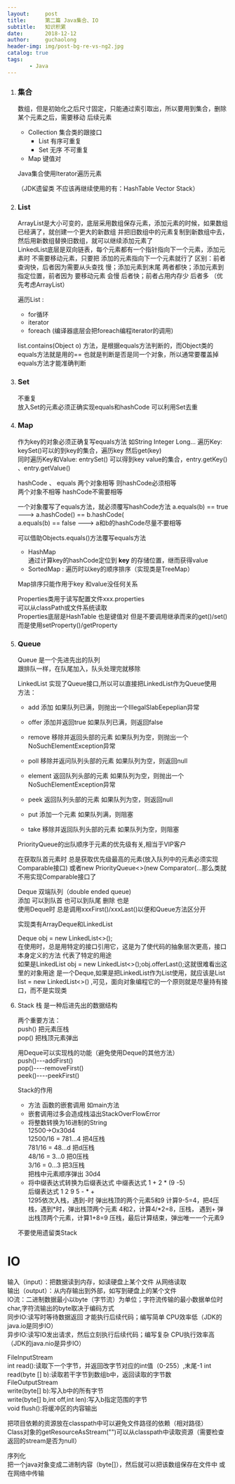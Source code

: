```yaml
---
layout:     post
title:      第二篇 Java集合、IO
subtitle:   知识积累
date:       2018-12-12
author:     guchaolong
header-img: img/post-bg-re-vs-ng2.jpg
catalog: true
tags:
       - Java
---
```


1. ### 集合
    数组，但是初始化之后尺寸固定，只能通过索引取出，所以要用到集合，删除某个元素之后，需要移动
    后续元素
    
    + Collection 集合类的跟接口
        + List 有序可重复
        + Set 无序 不可重复
    + Map 键值对
    
    Java集合使用Iterator遍历元素
    
    （JDK遗留类 不应该再继续使用的有：HashTable Vector Stack）
    
2. ### List
    ArrayList是大小可变的，底层采用数组保存元素，添加元素的时候，如果数组已经满了，就创建一个更大的新数组
    并把旧数组中的元素复制到新数组中去，然后用新数组替换旧数组，就可以继续添加元素了  
    LinkedList底层是双向链表，每个元素都有一个指针指向下一个元素，添加元素时 不需要移动元素，只要把
    添加的元素指向下一个元素就行了
    区别：前者查询快，后者因为需要从头查找 慢；添加元素到末尾 两者都快；添加元素到指定位置，前者因为
    要移动元素 会慢 后者快；前者占用内存少 后者多 （优先考虑ArrayList）
    
    遍历List<E> :  
    + for循环
    + iterator
    + foreach (编译器底层会把foreach编程iterator的调用)
    
    list.contains(Object o) 方法，是根据equals方法判断的，而Object类的equals方法就是用的==
    也就是判断是否是同一个对象，所以通常要覆盖掉equals方法才能准确判断
    
3. ### Set
    不重复  
    放入Set的元素必须正确实现equals和hashCode
    可以利用Set去重
    
4. ### Map
    作为key的对象必须正确复写equals方法 如String Integer Long...
    遍历Key: keySet()可以的到key的集合，遍历key 然后get(key)  
    同时遍历Key和Value: entrySet() 可以得到key value的集合，entry.getKey() 、entry.getValue()  
    
    hashCode 、 equals
    两个对象相等 则hashCode必须相等  
    两个对象不相等 hashCode不需要相等
    
    一个对象覆写了equals方法，就必须覆写hashCode方法
    a.equals(b) == true  ---> a.hashCode() == b.hashCode(  
    a.equals(b) == false ---> a和b的hashCode尽量不要相等
    
    可以借助Objects.equals()方法覆写equals方法
    
    + HashMap  
       通过计算key的hashCode定位到 **key** 的存储位置，继而获得value
    + SortedMap : 遍历时以key的顺序排序（实现类是TreeMap）
    
    Map排序只能作用于key 和value没任何关系  
    
    Properties类用于读写配置文件xxx.properties  
    可以从classPath或文件系统读取  
    Properties底层是HashTable 也是键值对
    但是不要调用继承而来的get()/set()  而是使用setProperty()/getProperty
    
5. ### Queue
    Queue<E> 是一个先进先出的队列  
    跟排队一样，在队尾加入，队头处理完就移除  
    
    LinkedList<E> 实现了Queue<E>接口,所以可以直接把LinkedList作为Queue使用  
    方法： 
    + add     添加                     如果队列已满，则抛出一个IIIegaISlabEepeplian异常
    + offer   添加并返回true           如果队列已满，则返回false
    
    + remove  移除并返回头部的元素     如果队列为空，则抛出一个NoSuchElementException异常
    + poll    移除并返问队列头部的元素 如果队列为空，则返回null
    
    + element 返回队列头部的元素       如果队列为空，则抛出一个NoSuchElementException异常
    + peek    返回队列头部的元素       如果队列为空，则返回null
    
    + put     添加一个元素             如果队列满，则阻塞
    + take    移除并返回队列头部的元素 如果队列为空，则阻塞  
    
    PriorityQueue<E>的出队顺序于元素的优先级有关,相当于VIP客户   
     
    在获取队首元素时 总是获取优先级最高的元素(放入队列中的元素必须实现Comparable接口)
    或者new PriorityQueue<>(new Comparator<T>(...那么类就不用实现Comparable接口了  
    
    Deque<E> 双端队列（double ended queue)  
    添加 可以到队首 也可以到队尾
    删除 也是  
    使用Deque<E>时 总是调用xxxFirst()/xxxLast()以便和Queue方法区分开  
     
    实现类有ArrayDeque和LinkedList  
    
    Deque<String> obj = new LinkedList<>();  
    在使用时，总是用特定的接口引用它，这是为了使代码的抽象层次更高，接口本身定义的方法
    代表了特定的用途  
    如果是LinkedList<String> obj = new LinkedList<>();obj.offerLast();这就很难看出这里的对象用途
    是一个Deque,如果是把LinkedList作为List使用，就应该是List<String> list = new LinkedList<>()
    ,可见，面向对象编程它的一个原则就是尽量持有接口，而不是实现类  
    
6. Stack 栈
    是一种后进先出的数据结构  
    
    两个重要方法：  
    push() 把元素压栈  
    pop() 把栈顶元素弹出  
    
    用Deque可以实现栈的功能（避免使用Deque的其他方法）  
    push()---addFirst()  
    pop()----removeFirst()  
    peek()----peekFirst()  
    
    Stack的作用  
    + 方法 函数的嵌套调用 如main方法   
    + 嵌套调用过多会造成栈溢出StackOverFlowError  
    + 将整数转换为16进制的String  
    12500->Ox30d4  
    12500/16 = 781...4   把4压栈  
    781/16 = 48...d   把d压栈  
    48/16 = 3...0   把0压栈  
    3/16 = 0...3   把3压栈  
    把栈中元素顺序弹出 30d4
    + 将中缀表达式转换为后缀表达式
    中缀表达式 1 + 2 * (9 -5)  
    后缀表达式 1 2 9 5 - * +  
    1295依次入栈，遇到-时 弹出栈顶的两个元素5和9 计算9-5=4，把4压栈，遇到*时，弹出栈顶两个元素
    4和2，计算4/*2=8，压栈， 遇到+ 弹出栈顶两个元素，计算1+8=9 压栈，最后计算结束，弹出唯一一个元素9  
    
    不要使用遗留类Stack
    
# IO
    
输入（input）：把数据读到内存，如读硬盘上某个文件 从网络读取  
输出（output）：从内存输出到外部，如写到硬盘上的某个文件  
IO流：二进制数据最小以byte（字节流）为单位；字符流传输的最小数据单位时char,字符流输出的byte取决于编码方式  
同步IO:读写时等待数据返回 才能执行后续代码；编写简单 CPU效率低（JDK的java.io是同步IO）  
异步IO:读写IO发出请求，然后立刻执行后续代码；编写复杂 CPU执行效率高（JDK的java.nio是异步IO）  

FileInputStream  
    int read():读取下一个字节，并返回改字节对应的int值（0-255）,末尾-1
    int read(byte [] b):读取若干字节到数组b中，返回读取的字节数  
FileOutputStream  
    write(byte[] b):写入b中的所有字节  
    write(byte[] b,int off,int len):写入b指定范围的字节  
    void flush():将缓冲区的内容输出  
    
把项目依赖的资源放在classpath中可以避免文件路径的依赖（相对路径）  
Class对象的getResourceAsStream("")可以从classpath中读取资源（需要检查返回的stream是否为null）  

序列化  
把一个java对象变成二进制内容（byte[]），然后就可以把该数组保存在文件中 或在网络中传输
    

